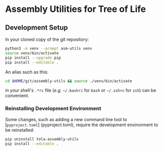 
# Assembly Utilities for Tree of Life

## Development Setup

In your cloned copy of the git repository:

```sh
python3 -m venv --prompt asm-utils venv
source venv/bin/activate
pip install --upgrade pip
pip install --editable .
```

An alias such as this:

```sh
cd $HOME/git/assembly-utils && source ./venv/bin/activate
```

in your shell's `.*rc` file (*e.g.* `~/.bashrc` for `bash` or `~/.zshrc` for
`zsh`) can be convenient.

### Reinstalling Development Environment

Some changes, such as adding a new command line tool to [`pyproject.toml`]
(pyproject.toml), require the development environment to be reinstalled:

```sh
pip uninstall tola-assembly-utils
pip install --editable .
```
